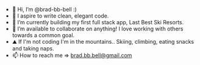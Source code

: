 - 👋 Hi, I’m @brad-bb-bell :)
- 👀 I aspire to write clean, elegant code.
- 🌱 I’m currently building my first full stack app, Last Best Ski Resorts.
- 💞️ I’m available to collaborate on anything! I love working with others towards a common goal.
- ⛰️ If I'm not coding I'm in the mountains.. Skiing, climbing, eating snacks and taking naps.
- 📫 How to reach me => brad.bb.bell@gmail.com
